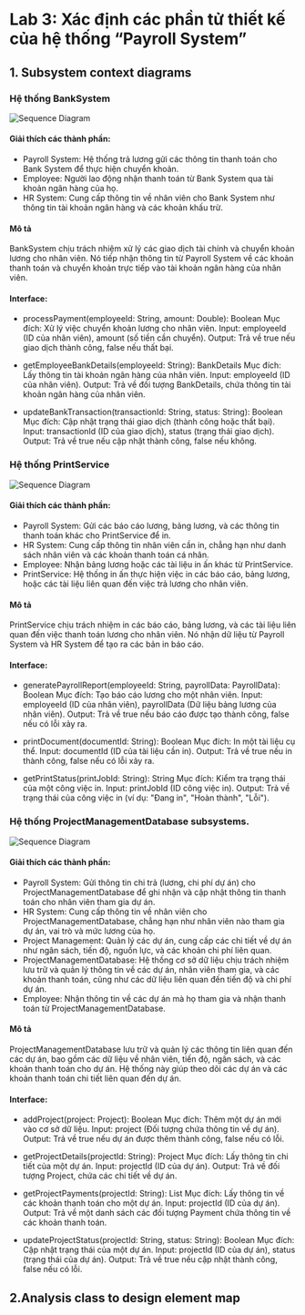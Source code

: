 # Lab 3: Xác định các phần tử thiết kế của hệ thống “Payroll System”

## 1. Subsystem context diagrams

### Hệ thống BankSystem
![Sequence Diagram](https://www.planttext.com/api/plantuml/png/R90nIWGn58RxdE8t_Lx0GbQ7ORSGaT4BX9cu2PjvMIOPOH0h2y-XOYE8ZTMci9YJv0HUmSngP45JlRplVVoFzna-viwBplUjOGUDlD8aKPN5vV7PuhH4ROHpZ8dQsmxyN0oTDGONW_EovH0EFwqyKROROmSfTon_CbnM--QoOfsilQ2LaU0dWjQ_z8OXlPmscnrXmjyKX-2B65url1hVQGMlAPM25BmT7uZltBtvIS-RJ7AX-Y66Ey9QsRXz-aTEU_xDBFgKLSVjymPD36ymEeRx7gJ6HyAr7b-IVClcafhfaenz0G00__y30000)

#### Giải thích các thành phần:
- Payroll System: Hệ thống trả lương gửi các thông tin thanh toán cho Bank System để thực hiện chuyển khoản.
- Employee: Người lao động nhận thanh toán từ Bank System qua tài khoản ngân hàng của họ.
- HR System: Cung cấp thông tin về nhân viên cho Bank System như thông tin tài khoản ngân hàng và các khoản khấu trừ.

#### Mô tả

BankSystem chịu trách nhiệm xử lý các giao dịch tài chính và chuyển khoản lương cho nhân viên. Nó tiếp nhận thông tin từ Payroll System về các khoản thanh toán và chuyển khoản trực tiếp vào tài khoản ngân hàng của nhân viên.

#### Interface:

- processPayment(employeeId: String, amount: Double): Boolean
Mục đích: Xử lý việc chuyển khoản lương cho nhân viên.
Input: employeeId (ID của nhân viên), amount (số tiền cần chuyển).
Output: Trả về true nếu giao dịch thành công, false nếu thất bại.

- getEmployeeBankDetails(employeeId: String): BankDetails
Mục đích: Lấy thông tin tài khoản ngân hàng của nhân viên.
Input: employeeId (ID của nhân viên).
Output: Trả về đối tượng BankDetails, chứa thông tin tài khoản ngân hàng của nhân viên.

- updateBankTransaction(transactionId: String, status: String): Boolean
Mục đích: Cập nhật trạng thái giao dịch (thành công hoặc thất bại).
Input: transactionId (ID của giao dịch), status (trạng thái giao dịch).
Output: Trả về true nếu cập nhật thành công, false nếu không.

### Hệ thống PrintService
![Sequence Diagram](https://www.planttext.com/api/plantuml/png/UhzxlqDnIM9HIMbk3fTYIcfQPbwgGf2hSuYZdxkFgq9oJc9nCHTNOd99Vf62Ka1YPL5-Jev2S6LnIMgkaa9YiG9K2AR2DRSW9xyoDHKi1-F093s2a7Lw174LfIQN9EQbvwG2ZIxAp2jH24ujAijC1kgkvb800fXzkhfs2c05K7a5AmKbzuUxrsOg91rUcA-G329oZcqujZ0lNU78n8UxcnKoyvJ09W2jnARPkHIeCldXhgK52YaFTwzNoCbykBkzL24lu_2YF8MopCEheDfHz84CWda9pP2aXxiM0pamDvGTNe1mcH9NBPT3QbuAA82vk000003__mC0)

#### Giải thích các thành phần:
- Payroll System: Gửi các báo cáo lương, bảng lương, và các thông tin thanh toán khác cho PrintService để in.
- HR System: Cung cấp thông tin nhân viên cần in, chẳng hạn như danh sách nhân viên và các khoản thanh toán cá nhân.
- Employee: Nhận bảng lương hoặc các tài liệu in ấn khác từ PrintService.
- PrintService: Hệ thống in ấn thực hiện việc in các báo cáo, bảng lương, hoặc các tài liệu liên quan đến việc trả lương cho nhân viên.

#### Mô tả

PrintService chịu trách nhiệm in các báo cáo, bảng lương, và các tài liệu liên quan đến việc thanh toán lương cho nhân viên. Nó nhận dữ liệu từ Payroll System và HR System để tạo ra các bản in báo cáo.

#### Interface:

- generatePayrollReport(employeeId: String, payrollData: PayrollData): Boolean
Mục đích: Tạo báo cáo lương cho một nhân viên.
Input: employeeId (ID của nhân viên), payrollData (Dữ liệu bảng lương của nhân viên).
Output: Trả về true nếu báo cáo được tạo thành công, false nếu có lỗi xảy ra.

- printDocument(documentId: String): Boolean
Mục đích: In một tài liệu cụ thể.
Input: documentId (ID của tài liệu cần in).
Output: Trả về true nếu in thành công, false nếu có lỗi xảy ra.

- getPrintStatus(printJobId: String): String
Mục đích: Kiểm tra trạng thái của một công việc in.
Input: printJobId (ID công việc in).
Output: Trả về trạng thái của công việc in (ví dụ: "Đang in", "Hoàn thành", "Lỗi").

### Hệ thống ProjectManagementDatabase subsystems.
![Sequence Diagram](https://www.planttext.com/api/plantuml/png/d99BJiCm48RtFiMGVI_00XMLY2ueAe4B38b9KZdZAfuWHOWrr-0XrgWIgqQ8XK-I4t05d0P7HQ92gbVp-FtDFxA_ci-nOIovAfGuIEHDJXAYS79rV7vw5aAiq1WXC6PTGZ37kjHAmMLjM1O1e86VabU4nLBfMifDpoU-EOssRqwZ0LlgXOmPPaYOoa8Iz-Y-F4iB5gKBa58b_rB32J9Uet5JxmIuutsEHaS3PL1xCHn2CAaeXRXTlow1C_lk4ix9XKWPiBPF56nuplYUAChiCu5fcrLFsjhfV-H5rQvV29JzWAHjta3bRVDGTV4A1c-x2HtVFy5kXvu6j_Rnz-RtOYmfwVx5Dm000F__0m00)

#### Giải thích các thành phần:
- Payroll System: Gửi thông tin chi trả (lương, chi phí dự án) cho ProjectManagementDatabase để ghi nhận và cập nhật thông tin thanh toán cho nhân viên tham gia dự án.
- HR System: Cung cấp thông tin về nhân viên cho ProjectManagementDatabase, chẳng hạn như nhân viên nào tham gia dự án, vai trò và mức lương của họ.
- Project Management: Quản lý các dự án, cung cấp các chi tiết về dự án như ngân sách, tiến độ, nguồn lực, và các khoản chi phí liên quan.
- ProjectManagementDatabase: Hệ thống cơ sở dữ liệu chịu trách nhiệm lưu trữ và quản lý thông tin về các dự án, nhân viên tham gia, và các khoản thanh toán, cũng như các dữ liệu liên quan đến tiến độ và chi phí dự án.
- Employee: Nhận thông tin về các dự án mà họ tham gia và nhận thanh toán từ ProjectManagementDatabase.

#### Mô tả

ProjectManagementDatabase lưu trữ và quản lý các thông tin liên quan đến các dự án, bao gồm các dữ liệu về nhân viên, tiến độ, ngân sách, và các khoản thanh toán cho dự án. Hệ thống này giúp theo dõi các dự án và các khoản thanh toán chi tiết liên quan đến dự án.

#### Interface:

- addProject(project: Project): Boolean
Mục đích: Thêm một dự án mới vào cơ sở dữ liệu.
Input: project (Đối tượng chứa thông tin về dự án).
Output: Trả về true nếu dự án được thêm thành công, false nếu có lỗi.

- getProjectDetails(projectId: String): Project
Mục đích: Lấy thông tin chi tiết của một dự án.
Input: projectId (ID của dự án).
Output: Trả về đối tượng Project, chứa các chi tiết về dự án.

- getProjectPayments(projectId: String): List<Payment>
Mục đích: Lấy thông tin về các khoản thanh toán cho một dự án.
Input: projectId (ID của dự án).
Output: Trả về một danh sách các đối tượng Payment chứa thông tin về các khoản thanh toán.

- updateProjectStatus(projectId: String, status: String): Boolean
Mục đích: Cập nhật trạng thái của một dự án.
Input: projectId (ID của dự án), status (trạng thái của dự án).
Output: Trả về true nếu cập nhật thành công, false nếu có lỗi.

## 2.Analysis class to design element map

